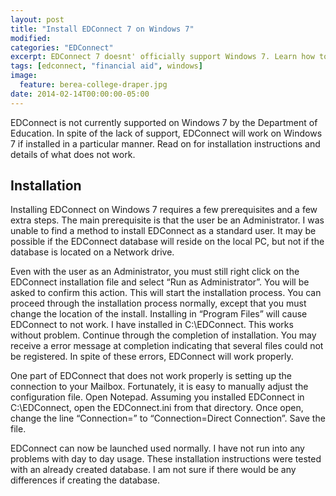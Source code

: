 ```yaml
---
layout: post
title: "Install EDConnect 7 on Windows 7"
modified:
categories: "EDConnect"
excerpt: EDConnect 7 doesnt' officially support Windows 7. Learn how to work around the issues to get it installed and working.
tags: [edconnect, "financial aid", windows]
image:
  feature: berea-college-draper.jpg
date: 2014-02-14T00:00:00-05:00
---
```


EDConnect is not currently supported on Windows 7 by the Department of Education. In spite of the lack of support, EDConnect will work on Windows 7 if installed in a particular manner. Read on for installation instructions and details of what does not work.

## Installation

Installing EDConnect on Windows 7 requires a few prerequisites and a few extra steps. The main prerequisite is that the user be an Administrator. I was unable to find a method to install EDConnect as a standard user. It may be possible if the EDConnect database will reside on the local PC, but not if the database is located on a Network drive.

Even with the user as an Administrator, you must still right click on the EDConnect installation file and select “Run as Administrator”. You will be asked to confirm this action. This will start the installation process. You can proceed through the installation process normally, except that you must change the location of the install. Installing in “Program Files” will cause EDConnect to not work. I have installed in C:\EDConnect. This works without problem. Continue through the completion of installation. You may receive a error message at completion indicating that several files could not be registered. In spite of these errors, EDConnect will work properly.

One part of EDConnect that does not work properly is setting up the connection to your Mailbox. Fortunately, it is easy to manually adjust the configuration file. Open Notepad. Assuming you installed EDConnect in C:\EDConnect, open the EDConnect.ini from that directory. Once open, change the line “Connection=” to “Connection=Direct Connection”. Save the file.

EDConnect can now be launched used normally. I have not run into any problems with day to day usage. These installation instructions were tested with an already created database. I am not sure if there would be any differences if creating the database.